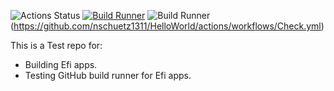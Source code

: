 ![Actions Status](https://github.com/nschuetz1311/HelloWorld/actions/workflows/Check.yml/badge.svg)
[![Build Runner](https://github.com/nschuetz1311/HelloWorld/actions/workflows/Check.yml/badge.svg)](https://github.com/nschuetz1311/HelloWorld/actions/workflows/Check.yml)
![Build Runner](https://github.com/nschuetz1311/HelloWorld/actions/workflows/Check.yml/badge.svg)(https://github.com/nschuetz1311/HelloWorld/actions/workflows/Check.yml)

This is a Test repo for:
- Building Efi apps.
- Testing GitHub build runner for Efi apps.